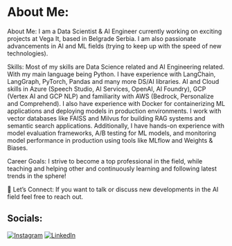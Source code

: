 # About Me:
About Me:
I am a Data Scientist & AI Engineer currently working on exciting projects at Vega It, based in Belgrade Serbia. I am also passionate advancements in AI and ML fields (trying to keep up with the speed of new technologies).

Skills:
Most of my skills are Data Science related and AI Engineering related. With my main language being Python. I have experience with LangChain, LangGraph, PyTorch, Pandas and many more DS/AI libraries. AI and Cloud skills in Azure (Speech Studio, AI Services, OpenAI, AI Foundry), GCP (Vertex AI and GCP NLP) and familiarity with AWS (Bedrock, Personalize and Comprehend). I also have experience with Docker for containerizing ML applications and deploying models in production environments. I work with vector databases like FAISS and Milvus for building RAG systems and semantic search applications. Additionally, I have hands-on experience with model evaluation frameworks, A/B testing for ML models, and monitoring model performance in production using tools like MLflow and Weights & Biases.

Career Goals:
I strive to become a top professional in the field, while teaching and helping other and continuously learning and following latest trends in the sphere!

📩 Let’s Connect:
If you want to talk or discuss new developments in the AI field feel free to reach out.


## Socials:
[![Instagram](https://img.shields.io/badge/Instagram-%23E4405F.svg?logo=Instagram&logoColor=white)](https://instagram.com/vuja.43) [![LinkedIn](https://img.shields.io/badge/LinkedIn-%230077B5.svg?logo=linkedin&logoColor=white)](https://linkedin.com/in/nemanja-vujic-vuja43) 

